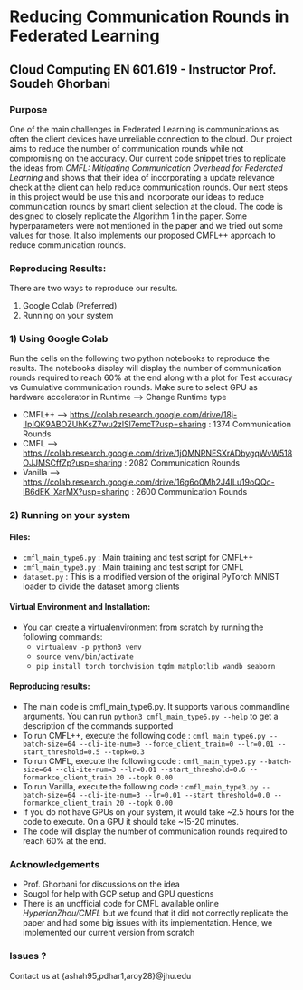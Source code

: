 
# Reducing Communication Rounds in Federated Learning

## Cloud Computing EN 601.619 - Instructor Prof. Soudeh Ghorbani

### Purpose
One of the main challenges in Federated Learning is communications as often the client devices have unreliable connection to the cloud. Our project aims to reduce the number of communication rounds while not compromising on the accuracy. Our current code snippet tries to replicate the ideas from *CMFL: Mitigating Communication Overhead for Federated Learning* and shows that their idea of incorporating a update relevance check at the client can help reduce communication rounds. Our next steps in this project would be use this and incorporate our ideas to reduce communication rounds by smart client selection at the cloud. The code is designed to closely replicate the Algorithm 1 in the paper. Some hyperparameters were not mentioned in the paper and we tried out some values for those. It also implements our proposed CMFL++ approach to reduce communication rounds.


### Reproducing Results:
There are two ways to reproduce our results.

1. Google Colab (Preferred)
2. Running on your system

### 1) Using Google Colab
Run the cells on the following two python notebooks to reproduce the results. The notebooks display will display the number of communication rounds required to reach 60% at the end along with a plot for Test accuracy vs Cumulative communication rounds. Make sure to select GPU as hardware accelerator in Runtime --> Change Runtime type
- CMFL++ --> https://colab.research.google.com/drive/18j-IIpIQK9ABOZUhKsZ7wu2zlSl7emcT?usp=sharing : 1374 Communication Rounds
- CMFL   --> https://colab.research.google.com/drive/1jOMNRNESXrADbygqWvW518OJJMSCffZp?usp=sharing : 2082 Communication Rounds
- Vanilla --> https://colab.research.google.com/drive/16g6o0Mh2J4ILu19oQQc-lB6dEK_XarMX?usp=sharing : 2600 Communication Rounds

### 2) Running on your system
#### Files:
- `cmfl_main_type6.py` : Main training and test script for CMFL++
- `cmfl_main_type3.py` : Main training and test script for CMFL
- `dataset.py` : This is a modified version of the original PyTorch MNIST loader to divide the dataset among clients

#### Virtual Environment and Installation:
- You can create a virtualenvironment from scratch by running the following commands:
	+ `virtualenv -p python3 venv`
	+ `source venv/bin/activate`
	+ `pip install torch torchvision tqdm matplotlib wandb seaborn`

#### Reproducing results:
- The main code is cmfl_main_type6.py. It supports various commandline arguments. You can run `python3 cmfl_main_type6.py --help` to get a description of the commands supported
- To run CMFL++, execute the following code : `cmfl_main_type6.py --batch-size=64 --cli-ite-num=3 --force_client_train=0 --lr=0.01 --start_threshold=0.5 --topk=0.3`
- To run CMFL, execute the following code : `cmfl_main_type3.py --batch-size=64 --cli-ite-num=3 --lr=0.01 --start_threshold=0.6 --formarkce_client_train 20 --topk 0.00`
- To run Vanilla, execute the following code : `cmfl_main_type3.py --batch-size=64 --cli-ite-num=3 --lr=0.01 --start_threshold=0.0 --formarkce_client_train 20 --topk 0.00`
- If you do not have GPUs on your system, it would take ~2.5 hours for the code to execute. On a GPU it should take ~15-20 minutes.
- The code will display the number of communication rounds required to reach 60% at the end. 


### Acknowledgements
- Prof. Ghorbani for discussions on the idea
- Sougol for help with GCP setup and GPU questions
- There is an unofficial code for CMFL available online *HyperionZhou/CMFL* but we found that it did not correctly replicate the paper and had some big issues with its implementation. Hence, we implemented our current version from scratch 


### Issues ?
Contact us at {ashah95,pdhar1,aroy28}@jhu.edu














